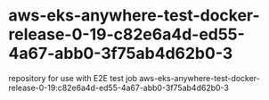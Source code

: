# aws-eks-anywhere-test-docker-release-0-19-c82e6a4d-ed55-4a67-abb0-3f75ab4d62b0-3
repository for use with E2E test job aws-eks-anywhere-test-docker-release-0-19:c82e6a4d-ed55-4a67-abb0-3f75ab4d62b0-3
